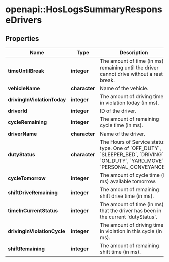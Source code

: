 # openapi::HosLogsSummaryResponseDrivers

## Properties
Name | Type | Description | Notes
------------ | ------------- | ------------- | -------------
**timeUntilBreak** | **integer** | The amount of time (in ms) remaining until the driver cannot drive without a rest break. | [optional] 
**vehicleName** | **character** | Name of the vehicle. | [optional] 
**drivingInViolationToday** | **integer** | The amount of driving time in violation today (in ms). | [optional] 
**driverId** | **integer** | ID of the driver. | [optional] 
**cycleRemaining** | **integer** | The amount of remaining cycle time (in ms). | [optional] 
**driverName** | **character** | Name of the driver. | [optional] 
**dutyStatus** | **character** | The Hours of Service status type. One of &#x60;OFF_DUTY&#x60;, &#x60;SLEEPER_BED&#x60;, &#x60;DRIVING&#x60;, &#x60;ON_DUTY&#x60;, &#x60;YARD_MOVE&#x60;, &#x60;PERSONAL_CONVEYANCE&#x60;. | [optional] 
**cycleTomorrow** | **integer** | The amount of cycle time (in ms) available tomorrow. | [optional] 
**shiftDriveRemaining** | **integer** | The amount of remaining shift drive time (in ms). | [optional] 
**timeInCurrentStatus** | **integer** | The amount of time (in ms) that the driver has been in the current &#x60;dutyStatus&#x60;. | [optional] 
**drivingInViolationCycle** | **integer** | The amount of driving time in violation in this cycle (in ms). | [optional] 
**shiftRemaining** | **integer** | The amount of remaining shift time (in ms). | [optional] 


